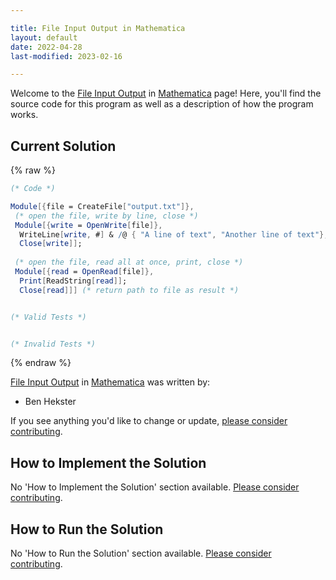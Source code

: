 ```yaml
---

title: File Input Output in Mathematica
layout: default
date: 2022-04-28
last-modified: 2023-02-16

---
```


Welcome to the [File Input Output](https://sampleprograms.io/projects/file-input-output) in [Mathematica](https://sampleprograms.io/languages/mathematica) page! Here, you'll find the source code for this program as well as a description of how the program works.

## Current Solution

{% raw %}

```mathematica
(* Code *)

Module[{file = CreateFile["output.txt"]},
 (* open the file, write by line, close *)
 Module[{write = OpenWrite[file]},
  WriteLine[write, #] & /@ { "A line of text", "Another line of text"};
  Close[write]];
 
 (* open the file, read all at once, print, close *)
 Module[{read = OpenRead[file]},
  Print[ReadString[read]];
  Close[read]]] (* return path to file as result *)


(* Valid Tests *)


(* Invalid Tests *)
```

{% endraw %}

[File Input Output](https://sampleprograms.io/projects/file-input-output) in [Mathematica](https://sampleprograms.io/languages/mathematica) was written by:

- Ben Hekster

If you see anything you'd like to change or update, [please consider contributing](https://github.com/TheRenegadeCoder/sample-programs).

## How to Implement the Solution

No 'How to Implement the Solution' section available. [Please consider contributing](https://github.com/TheRenegadeCoder/sample-programs-website).

## How to Run the Solution

No 'How to Run the Solution' section available. [Please consider contributing](https://github.com/TheRenegadeCoder/sample-programs-website).
